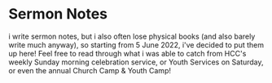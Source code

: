 # Sermon Notes

i write sermon notes, but i also often lose physical books (and also barely write much anyway), so starting from 5 June 2022, i've decided to put them up here! Feel free to read through what i was able to catch from HCC's weekly Sunday morning celebration service, or Youth Services on Saturday, or even the annual Church Camp & Youth Camp!

